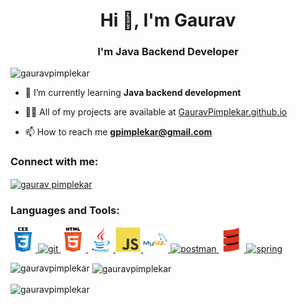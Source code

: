 <h1 align="center">Hi 👋, I'm Gaurav</h1>
<h3 align="center">I'm Java Backend Developer</h3>

<p align="left"> <img src="https://komarev.com/ghpvc/?username=gauravpimplekar&label=Profile%20views&color=0e75b6&style=flat" alt="gauravpimplekar" /> </p>

- 🌱 I’m currently learning **Java backend development**

- 👨‍💻 All of my projects are available at [GauravPimplekar.github.io](GauravPimplekar.github.io)

- 📫 How to reach me **gpimplekar@gmail.com**

<h3 align="left">Connect with me:</h3>
<p align="left">
<a href="https://linkedin.com/in/gaurav pimplekar" target="blank"><img align="center" src="https://raw.githubusercontent.com/rahuldkjain/github-profile-readme-generator/master/src/images/icons/Social/linked-in-alt.svg" alt="gaurav pimplekar" height="30" width="40" /></a>
</p>

<h3 align="left">Languages and Tools:</h3>
<p align="left"> <a href="https://www.w3schools.com/css/" target="_blank" rel="noreferrer"> <img src="https://raw.githubusercontent.com/devicons/devicon/master/icons/css3/css3-original-wordmark.svg" alt="css3" width="40" height="40"/> </a> <a href="https://git-scm.com/" target="_blank" rel="noreferrer"> <img src="https://www.vectorlogo.zone/logos/git-scm/git-scm-icon.svg" alt="git" width="40" height="40"/> </a> <a href="https://www.w3.org/html/" target="_blank" rel="noreferrer"> <img src="https://raw.githubusercontent.com/devicons/devicon/master/icons/html5/html5-original-wordmark.svg" alt="html5" width="40" height="40"/> </a> <a href="https://www.java.com" target="_blank" rel="noreferrer"> <img src="https://raw.githubusercontent.com/devicons/devicon/master/icons/java/java-original.svg" alt="java" width="40" height="40"/> </a> <a href="https://developer.mozilla.org/en-US/docs/Web/JavaScript" target="_blank" rel="noreferrer"> <img src="https://raw.githubusercontent.com/devicons/devicon/master/icons/javascript/javascript-original.svg" alt="javascript" width="40" height="40"/> </a> <a href="https://www.mysql.com/" target="_blank" rel="noreferrer"> <img src="https://raw.githubusercontent.com/devicons/devicon/master/icons/mysql/mysql-original-wordmark.svg" alt="mysql" width="40" height="40"/> </a> <a href="https://postman.com" target="_blank" rel="noreferrer"> <img src="https://www.vectorlogo.zone/logos/getpostman/getpostman-icon.svg" alt="postman" width="40" height="40"/> </a> <a href="https://www.scala-lang.org" target="_blank" rel="noreferrer"> <img src="https://raw.githubusercontent.com/devicons/devicon/master/icons/scala/scala-original.svg" alt="scala" width="40" height="40"/> </a> <a href="https://spring.io/" target="_blank" rel="noreferrer"> <img src="https://www.vectorlogo.zone/logos/springio/springio-icon.svg" alt="spring" width="40" height="40"/> </a> </p>

<p><img align="left" src="https://github-readme-stats.vercel.app/api/top-langs?username=gauravpimplekar&show_icons=true&locale=en&layout=compact" alt="gauravpimplekar" /></p>

<p>&nbsp;<img align="center" src="https://github-readme-stats.vercel.app/api?username=gauravpimplekar&show_icons=true&locale=en" alt="gauravpimplekar" /></p>

<p><img align="center" src="https://github-readme-streak-stats.herokuapp.com/?user=gauravpimplekar&" alt="gauravpimplekar" /></p>
